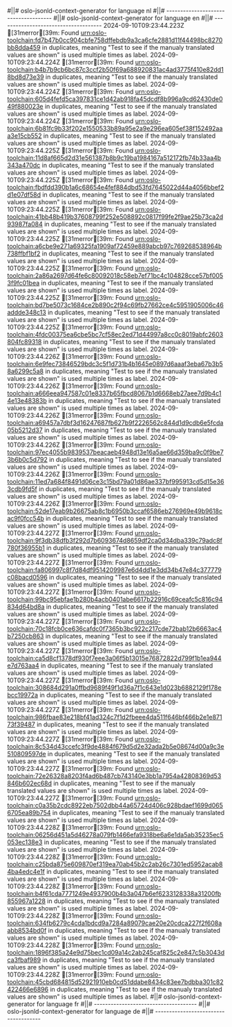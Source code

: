 #||# oslo-jsonld-context-generator for language nl
#||# -------------------------------------
#||# oslo-jsonld-context-generator for language en
#||# -------------------------------------
2024-09-10T09:23:44.223Z [31merror[39m: Found [urn:oslo-toolchain:fd7b47b0cc904cbfe758dffebdb9a3ca6cfe2881d11f44498bc8270bb8dda459](all-kindfiche-ap.jsonld#L294) in duplicates, meaning "Test to see if the manualy translated values are shown" is used multiple times as label.
2024-09-10T09:23:44.224Z [31merror[39m: Found [urn:oslo-toolchain:b4b7b9cb6bc87c3ccf2b50f69a688920831ac4ad3775f410e82dd18bd8d73e39](all-kindfiche-ap.jsonld#L402) in duplicates, meaning "Test to see if the manualy translated values are shown" is used multiple times as label.
2024-09-10T09:23:44.224Z [31merror[39m: Found [urn:oslo-toolchain:605d4fefd5ca397831ce1d42ab918fa45dcdf8b996a9cd62430de049f880023e](all-kindfiche-ap.jsonld#L465) in duplicates, meaning "Test to see if the manualy translated values are shown" is used multiple times as label.
2024-09-10T09:23:44.224Z [31merror[39m: Found [urn:oslo-toolchain:6b81fc9b33f202e1550533b89a95e2a9e296ea605ef38f152492aaa3e15cb552](all-kindfiche-ap.jsonld#L523) in duplicates, meaning "Test to see if the manualy translated values are shown" is used multiple times as label.
2024-09-10T09:23:44.225Z [31merror[39m: Found [urn:oslo-toolchain:11d8af665d2d31e561387b8b9c19ba1984167a512172fb74b33aa4b343a470dc](all-kindfiche-ap.jsonld#L546) in duplicates, meaning "Test to see if the manualy translated values are shown" is used multiple times as label.
2024-09-10T09:23:44.225Z [31merror[39m: Found [urn:oslo-toolchain:fbdfdd390b1a6c68654e4fef884dbd53fd7645022d44a4056bbef2d1e07df58d](all-kindfiche-ap.jsonld#L615) in duplicates, meaning "Test to see if the manualy translated values are shown" is used multiple times as label.
2024-09-10T09:23:44.225Z [31merror[39m: Found [urn:oslo-toolchain:41bb48b419b37608799f252e508892c0817f99fe2f9ae25b73ca2d93987fa084](all-kindfiche-ap.jsonld#L925) in duplicates, meaning "Test to see if the manualy translated values are shown" is used multiple times as label.
2024-09-10T09:23:44.225Z [31merror[39m: Found [urn:oslo-toolchain:a6cbe9e271a69325fa1909af72459e889abcb97c769268538964b738ffbf1bf2](all-kindfiche-ap.jsonld#L168) in duplicates, meaning "Test to see if the manualy translated values are shown" is used multiple times as label.
2024-09-10T09:23:44.225Z [31merror[39m: Found [urn:oslo-toolchain:2a86a2697d64fe6c80092018c58eb7ef71bc4c104828cce57bf0053f9fc01bea](all-kindfiche-ap.jsonld#L713) in duplicates, meaning "Test to see if the manualy translated values are shown" is used multiple times as label.
2024-09-10T09:23:44.225Z [31merror[39m: Found [urn:oslo-toolchain:bd7be5073c1684ce2b890c2f94c69fb27662ce4c5951905006c46addde348c13](all-kindfiche-ap.jsonld#L219) in duplicates, meaning "Test to see if the manualy translated values are shown" is used multiple times as label.
2024-09-10T09:23:44.225Z [31merror[39m: Found [urn:oslo-toolchain:4fdc00375ea6cbe5bc7cf58ec2ed71d44997a8cc0c8019abfc2603804fc89318](all-kindfiche-ap.jsonld#L242) in duplicates, meaning "Test to see if the manualy translated values are shown" is used multiple times as label.
2024-09-10T09:23:44.226Z [31merror[39m: Found [urn:oslo-toolchain:6e9fec73846529bdc3c5f1d731b4b1645e0897d6aaaf3eba67b3b58a6299c5a8](all-kindfiche-ap.jsonld#L265) in duplicates, meaning "Test to see if the manualy translated values are shown" is used multiple times as label.
2024-09-10T09:23:44.226Z [31merror[39m: Found [urn:oslo-toolchain:a666eea947587c01e8337b65fbcd8067b1d6668eb27aee7d9b4c14e13e48383b](all-kindfiche-ap.jsonld#L327) in duplicates, meaning "Test to see if the manualy translated values are shown" is used multiple times as label.
2024-09-10T09:23:44.226Z [31merror[39m: Found [urn:oslo-toolchain:a69457a7dbf3d16247687fb627b9f2226562c844d1d9cdb6e5fcda05b5212d37](all-kindfiche-ap.jsonld#L367) in duplicates, meaning "Test to see if the manualy translated values are shown" is used multiple times as label.
2024-09-10T09:23:44.226Z [31merror[39m: Found [urn:oslo-toolchain:97ec4055b9839537beacaeb4948d13e16a5ae66d359ba9c0f9be73b6b0c5d792](all-kindfiche-ap.jsonld#L196) in duplicates, meaning "Test to see if the manualy translated values are shown" is used multiple times as label.
2024-09-10T09:23:44.226Z [31merror[39m: Found [urn:oslo-toolchain:11ed7a684f8491d06ce3c15bd79a01d86ae337bf995913cd5d15e363cdb9fd5f](all-kindfiche-ap.jsonld#L441) in duplicates, meaning "Test to see if the manualy translated values are shown" is used multiple times as label.
2024-09-10T09:23:44.226Z [31merror[39m: Found [urn:oslo-toolchain:52de17eab9b26675ab8c1b6950b3ccaf6586eb276969e49b9618cac9f0fcc54b](all-kindfiche-ap.jsonld#L145) in duplicates, meaning "Test to see if the manualy translated values are shown" is used multiple times as label.
2024-09-10T09:23:44.227Z [31merror[39m: Found [urn:oslo-toolchain:9f3db38dfb3f292d7b6093674d8659df2ca0d34dba339c79adc8f780f36955b1](all-kindfiche-ap.jsonld#L690) in duplicates, meaning "Test to see if the manualy translated values are shown" is used multiple times as label.
2024-09-10T09:23:44.227Z [31merror[39m: Found [urn:oslo-toolchain:fa806997c8f7d84df9514209987e6d4dd1e3dd34b47e84c377779c08bacd0596](all-kindfiche-ap.jsonld#L122) in duplicates, meaning "Test to see if the manualy translated values are shown" is used multiple times as label.
2024-09-10T09:23:44.227Z [31merror[39m: Found [urn:oslo-toolchain:99bc95ebfae1b280b4acb0401abe6617b22916c69ceafc5c816c94834d64bd8a](all-kindfiche-ap.jsonld#L741) in duplicates, meaning "Test to see if the manualy translated values are shown" is used multiple times as label.
2024-09-10T09:23:44.227Z [31merror[39m: Found [urn:oslo-toolchain:70c18fcb0ce636cafdc0f7365b3bc922c217cde72bab12b6663ac4b7250cb863](all-kindfiche-ap.jsonld#L764) in duplicates, meaning "Test to see if the manualy translated values are shown" is used multiple times as label.
2024-09-10T09:23:44.227Z [31merror[39m: Found [urn:oslo-toolchain:ca5d8cf1378df930f7eee3a06f5b13015e76872822d799f1b1ea944e7d763aa4](all-kindfiche-ap.jsonld#L569) in duplicates, meaning "Test to see if the manualy translated values are shown" is used multiple times as label.
2024-09-10T09:23:44.227Z [31merror[39m: Found [urn:oslo-toolchain:308684d291a0ffbd9689f49f1d36a7f1c643e1d023b6882129f178ebcc19972a](all-kindfiche-ap.jsonld#L787) in duplicates, meaning "Test to see if the manualy translated values are shown" is used multiple times as label.
2024-09-10T09:23:44.227Z [31merror[39m: Found [urn:oslo-toolchain:986fbae83e218bf41ad324c7f1d2fbeee4da511f646bf466b2e1e87173f39487](all-kindfiche-ap.jsonld#L661) in duplicates, meaning "Test to see if the manualy translated values are shown" is used multiple times as label.
2024-09-10T09:23:44.227Z [31merror[39m: Found [urn:oslo-toolchain:8c534d43ccefc3f9de4884f679d5d2e32ada2b5e08674d00a9c3e510809597de](all-kindfiche-ap.jsonld#L638) in duplicates, meaning "Test to see if the manualy translated values are shown" is used multiple times as label.
2024-09-10T09:23:44.227Z [31merror[39m: Found [urn:oslo-toolchain:72e26328a8203f4ad6b487cb743140e3bb1a7954a42808369d53846b602ec68d](all-kindfiche-ap.jsonld#L879) in duplicates, meaning "Test to see if the manualy translated values are shown" is used multiple times as label.
2024-09-10T09:23:44.227Z [31merror[39m: Found [urn:oslo-toolchain:c0a35b2cdc8922eb7502dbb44a65724d406c928bdaef1699d0656705ea89b754](all-kindfiche-ap.jsonld#L856) in duplicates, meaning "Test to see if the manualy translated values are shown" is used multiple times as label.
2024-09-10T09:23:44.228Z [31merror[39m: Found [urn:oslo-toolchain:06256d451a5d46278a079fb1466efa9318be6a6e1da5ab35235ec5053ec138e3](all-kindfiche-ap.jsonld#L592) in duplicates, meaning "Test to see if the manualy translated values are shown" is used multiple times as label.
2024-09-10T09:23:44.228Z [31merror[39m: Found [urn:oslo-toolchain:c25bda875e609870ef319ea70ab45b2c2ab26c7301ed5952acab84ba4edc4e1f](all-kindfiche-ap.jsonld#L833) in duplicates, meaning "Test to see if the manualy translated values are shown" is used multiple times as label.
2024-09-10T09:23:44.228Z [31merror[39m: Found [urn:oslo-toolchain:b4f61cda7771249e4937900b4b3a047b6ef6233128338a31200fb855967a1228](all-kindfiche-ap.jsonld#L902) in duplicates, meaning "Test to see if the manualy translated values are shown" is used multiple times as label.
2024-09-10T09:23:44.228Z [31merror[39m: Found [urn:oslo-toolchain:634fb6279c4cda1bdcd9a7284a89079cae20e20cdca227f2f608aabb8534bd0f](all-kindfiche-ap.jsonld#L948) in duplicates, meaning "Test to see if the manualy translated values are shown" is used multiple times as label.
2024-09-10T09:23:44.228Z [31merror[39m: Found [urn:oslo-toolchain:1896f385a24e9d75bec1cd09a14c2ab245caf825c2e847c5b3043dca3fbaf989](all-kindfiche-ap.jsonld#L810) in duplicates, meaning "Test to see if the manualy translated values are shown" is used multiple times as label.
2024-09-10T09:23:44.228Z [31merror[39m: Found [urn:oslo-toolchain:45cbd684815d52921910eb0cd51ddabe8434c83ee7bdbba301c82422466e6896](all-kindfiche-ap.jsonld#L494) in duplicates, meaning "Test to see if the manualy translated values are shown" is used multiple times as label.
#||# oslo-jsonld-context-generator for language fr
#||# -------------------------------------
#||# oslo-jsonld-context-generator for language de
#||# -------------------------------------
